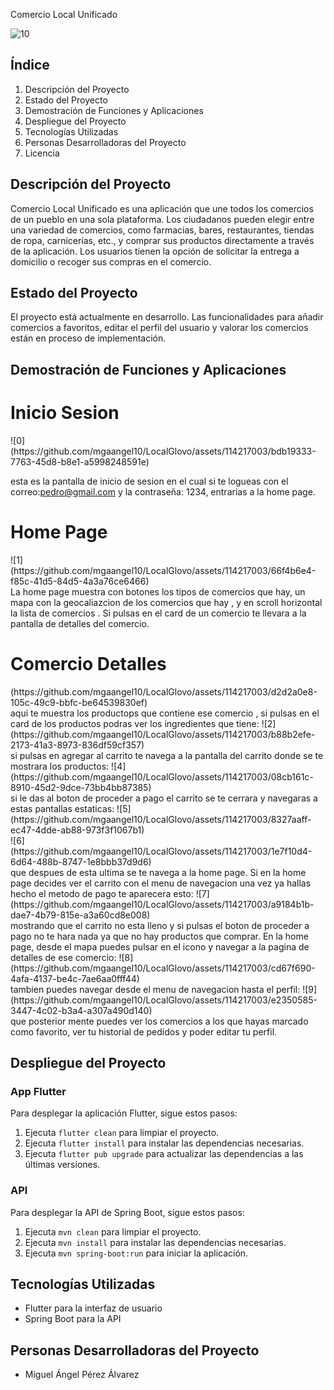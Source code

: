 Comercio Local Unificado

![10](https://github.com/mgaangel10/LocalGlovo/assets/114217003/d2a86049-496d-4950-a210-05f289760dcb)

## Índice
1. Descripción del Proyecto
2. Estado del Proyecto
3. Demostración de Funciones y Aplicaciones
4. Despliegue del Proyecto
5. Tecnologías Utilizadas
6. Personas Desarrolladoras del Proyecto
7. Licencia

## Descripción del Proyecto
Comercio Local Unificado es una aplicación que une todos los comercios de un pueblo en una sola plataforma. Los ciudadanos pueden elegir entre una variedad de comercios, como farmacias, bares, restaurantes, tiendas de ropa, carnicerías, etc., y comprar sus productos directamente a través de la aplicación. Los usuarios tienen la opción de solicitar la entrega a domicilio o recoger sus compras en el comercio.

## Estado del Proyecto
El proyecto está actualmente en desarrollo. Las funcionalidades para añadir comercios a favoritos, editar el perfil del usuario y valorar los comercios están en proceso de implementación.

## Demostración de Funciones y Aplicaciones
<h1>Inicio Sesion</h1>
![0](https://github.com/mgaangel10/LocalGlovo/assets/114217003/bdb19333-7763-45d8-b8e1-a5998248591e)<br>

esta es la pantalla de inicio de sesion en el cual si te logueas con el correo:pedro@gmail.com y la contraseña: 1234, entrarias a la home page.
<h1>Home Page</h1>
![1](https://github.com/mgaangel10/LocalGlovo/assets/114217003/66f4b6e4-f85c-41d5-84d5-4a3a76ce6466)<br>
La home page muestra con botones los tipos de comercios que hay, un mapa con la geocaliazcion de los comercios que hay , y en scroll horizontal la lista de comercios .
Si pulsas en el card de un comercio te llevara a la pantalla de detalles del comercio.
<h1>Comercio Detalles</h1>
(https://github.com/mgaangel10/LocalGlovo/assets/114217003/d2d2a0e8-105c-49c9-bbfc-be64539830ef)<br>
aqui te muestra los productops que contiene ese comercio , si pulsas en el card de los productos podras ver los ingredientes que tiene:
![2](https://github.com/mgaangel10/LocalGlovo/assets/114217003/b88b2efe-2173-41a3-8973-836df59cf357)<br>
si pulsas en agregar al carrito te navega a la pantalla del carrito donde se te mostrara los productos:
![4](https://github.com/mgaangel10/LocalGlovo/assets/114217003/08cb161c-8910-45d2-9dce-73bb4bb87385)<br>
si le das al boton de proceder a pago el carrito se te cerrara y navegaras a estas pantallas estaticas:
![5](https://github.com/mgaangel10/LocalGlovo/assets/114217003/8327aaff-ec47-4dde-ab88-973f3f1067b1)<br>
![6](https://github.com/mgaangel10/LocalGlovo/assets/114217003/1e7f10d4-6d64-488b-8747-1e8bbb37d9d6)<br>
que despues de esta ultima se te navega a la home page. Si en la home page decides ver el carrito con el menu de navegacion una vez ya hallas hecho el metodo de pago 
te aparecera esto:
![7](https://github.com/mgaangel10/LocalGlovo/assets/114217003/a9184b1b-dae7-4b79-815e-a3a60cd8e008)<br>
mostrando que el carrito no esta lleno y si pulsas el boton de proceder a pago no te hara nada ya que no hay productos que comprar.
En la home page, desde el mapa puedes pulsar en el icono y navegar a la pagina de detalles de ese comercio: 
![8](https://github.com/mgaangel10/LocalGlovo/assets/114217003/cd67f690-4afa-4137-be4c-7ae6aa0fff44)<br>
tambien puedes navegar desde el menu de navegacion hasta el perfil:
![9](https://github.com/mgaangel10/LocalGlovo/assets/114217003/e2350585-3447-4c02-b3a4-a307a490d140)<br>
que posterior mente puedes ver los comercios a los que hayas marcado como favorito, ver tu historial de pedidos y poder editar tu perfil.



## Despliegue del Proyecto
### App Flutter
Para desplegar la aplicación Flutter, sigue estos pasos:
1. Ejecuta `flutter clean` para limpiar el proyecto.
2. Ejecuta `flutter install` para instalar las dependencias necesarias.
3. Ejecuta `flutter pub upgrade` para actualizar las dependencias a las últimas versiones.

### API
Para desplegar la API de Spring Boot, sigue estos pasos:
1. Ejecuta `mvn clean` para limpiar el proyecto.
2. Ejecuta `mvn install` para instalar las dependencias necesarias.
3. Ejecuta `mvn spring-boot:run` para iniciar la aplicación.

## Tecnologías Utilizadas
- Flutter para la interfaz de usuario
- Spring Boot para la API

## Personas Desarrolladoras del Proyecto
- Miguel Ángel Pérez Álvarez


